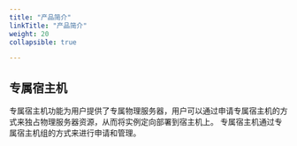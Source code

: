 ```yaml
---
title: "产品简介"
linkTitle: "产品简介"
weight: 20
collapsible: true

---
```


## 专属宿主机 

专属宿主机功能为用户提供了专属物理服务器，用户可以通过申请专属宿主机的方式来独占物理服务器资源，从而将实例定向部署到宿主机上。 专属宿主机通过专属宿主机组的方式来进行申请和管理。

